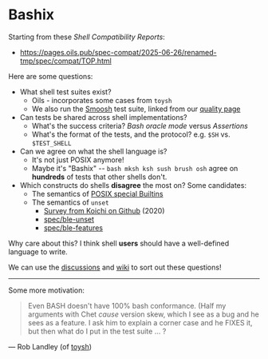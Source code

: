 Bashix
======

Starting from these *Shell Compatibility Reports*:

- <https://pages.oils.pub/spec-compat/2025-06-26/renamed-tmp/spec/compat/TOP.html>

Here are some questions:

- What shell test suites exist?
  - Oils - incorporates some cases from `toysh`
  - We also run the [Smoosh][] test suite, linked from our [quality
    page](https://oils.pub/release/latest/quality.html)
- Can tests be shared across shell implementations?
  - What's the success criteria?  *Bash oracle mode* versus *Assertions*
  - What's the format of the tests, and the protocol?  e.g. `$SH` vs. `$TEST_SHELL`
- Can we agree on what the shell language is?
  - It's not just POSIX anymore!
  - Maybe it's "Bashix" -- `bash mksh ksh sush brush osh` agree on **hundreds**
    of tests that other shells don't.
- Which constructs do shells **disagree** the most on?  Some candidates:
  - The semantics of [POSIX special Builtins](https://pages.oils.pub/spec-compat/2025-06-26/renamed-tmp/spec/compat/builtin-special.html)
  - The semantics of `unset`
    - [Survey from Koichi on Github](https://github.com/oils-for-unix/oils/issues/706#issuecomment-615578349) (2020)
    - [spec/ble-unset](https://pages.oils.pub/spec-compat/2025-06-26/renamed-tmp/spec/compat/ble-unset.html)
    - [spec/ble-features](https://pages.oils.pub/spec-compat/2025-06-26/renamed-tmp/spec/compat/ble-features.html)

Why care about this?  I think shell **users** should have a well-defined
language to write.

We can use the [discussions](https://github.com/bashix-spec/bashix/discussions)
and [wiki](https://github.com/bashix-spec/bashix/wiki) to sort out these
questions!

[Smoosh]: https://github.com/mgree/smoosh/tree/master/tests/shell

---

Some more motivation:

> Even BASH doesn't have 100% bash conformance. (Half my arguments with Chet
> _cause_ version skew, which I see as a bug and he sees as a feature.  I ask
> him to explain a corner case and he FIXES it, but then what do I put in the
> test suite ... ?

&mdash; Rob Landley (of [toysh](https://landley.net/toybox/))
